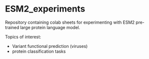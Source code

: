 # ESM2_experiments
Repository containing colab sheets for experimenting with ESM2 pre-trained large protein language model. 


Topics of interest: 

- Variant functional prediction (viruses)
- protein classification tasks
